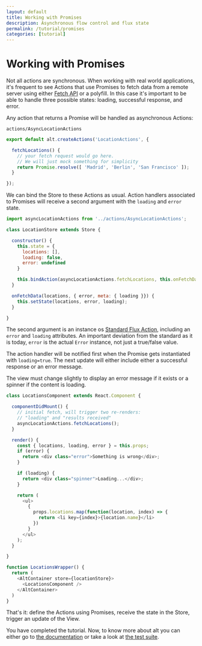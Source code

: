 ```yaml
---
layout: default
title: Working with Promises
description: Asynchronous flow control and flux state
permalink: /tutorial/promises
categories: [tutorial]
---
```


# Working with Promises

Not all actions are synchronous. When working with real world applications, it's frequent to see Actions that use 
Promises to fetch data from a remote server using either [Fetch API](https://github.com/github/fetch) or a polyfill. 
In this case it's important to be able to handle three possible states: loading, successful response, and error.

Any action that returns a Promise will be handled as asynchronous Actions:

`actions/AsyncLocationActions`

```js
export default alt.createActions('LocationActions', {

  fetchLocations() {
    // your fetch request would go here.
    // We will just mock something for simplicity
    return Promise.resolve([ 'Madrid', 'Berlin', 'San Francisco' ]);
  }

});
```

We can bind the Store to these Actions as usual. Action handlers associated to Promises will receive a second 
argument with the `loading` and `error` state.

```js
import asyncLocationActions from '../actions/AsyncLocationActions';

class LocationStore extends Store {

  constructor() {
    this.state = {
      locations: [],
      loading: false,
      error: undefined
    }

    this.bindAction(asyncLocationActions.fetchLocations, this.onFetchData)
  }

  onFetchData(locations, { error, meta: { loading }}) {
    this.setState(locations, error, loading);
  }

}
```

The second argument is an instance os [Standard Flux Action](https://github.com/acdlite/flux-standard-action), 
including an `error` and `loading` attributes. An important deviation from the standard as it is today,
`error` is the actual `Error` instance, not just a true/false value. 

The action handler will be notified first when the Promise gets instantiated with `loading=true`. 
The next update will either include either a successful response or an error message.

The view must change slightly to display an error message if it exists or a spinner if the content is loading.

```js
class LocationsComponent extends React.Component {

  componentDidMount() {
    // initial fetch, will trigger two re-renders: 
    // "loading" and "results received"
    asyncLocationActions.fetchLocations();
  }

  render() {
    const { locations, loading, error } = this.props;
    if (error) {
      return <div class="error">Something is wrong</div>;
    }

    if (loading) {
      return <div class="spinner">Loading...</div>;
    }

    return (
      <ul>
        {
          props.locations.map(function(location, index) => {
            return <li key={index}>{location.name}</li>
          })
        }
      </ul>
    );
  }  

}

function LocationsWrapper() {
  return (
    <AltContainer store={locationStore}>
      <LocationsComponent />
    </AltContainer>
  )
}

```

That's it: define the Actions using Promises, receive the state in the Store, trigger an update of the View. 

You have completed the tutorial. Now, to know more about alt you can either go to [the documentation](../doc) 
or take a look at [the test suite](https://github.com/koliseoapi/alt/tree/master/test).
